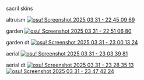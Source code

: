 sacril skins

altruism
[![osu! Screenshot 2025 03 31 - 22 45 09 69](https://github.com/user-attachments/assets/9eb02507-e8a7-46f4-aceb-c84fec18bea2)](https://dthd.s-ul.eu/pe3zMraG)

garden
[![osu! Screenshot 2025 03 31 - 22 51 06 80](https://github.com/user-attachments/assets/c54eaf1f-d918-44fc-b7eb-6dae3315e9ad)](https://dthd.s-ul.eu/7eImSGIz)

garden dt
[![osu! Screenshot 2025 03 31 - 23 00 13 24](https://github.com/user-attachments/assets/dddb32bf-41a1-4756-b2ac-d3b330cb725f)](https://dthd.s-ul.eu/V7iC1w9R)

aerial
[![osu! Screenshot 2025 03 31 - 23 03 39 81](https://github.com/user-attachments/assets/1b9cd4f0-06c2-43f5-ae5d-4e0095a6b21b)](https://dthd.s-ul.eu/oDd3yxdL)

aerial dt
[![osu! Screenshot 2025 03 31 - 23 28 35 13](https://github.com/user-attachments/assets/8e4e60bb-dbfe-419c-8183-e104a80d85e2)![osu! Screenshot 2025 03 31 - 23 47 42 24](https://github.com/user-attachments/assets/02d606c6-f76b-409a-975e-bb6c4f302e7d)
](https://dthd.s-ul.eu/XLxoNQpS)


